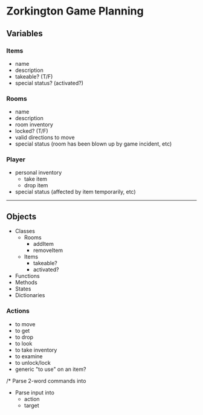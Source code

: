 
# Zorkington Game Planning

## Variables
### Items
* name
* description
* takeable? (T/F)
* special status? (activated?)

### Rooms
* name
* description
* room inventory
* locked? (T/F)
* valid directions to move
* special status (room has been blown up by game incident, etc)

### Player
* personal inventory
    - take item
    - drop item
* special status (affected by item temporarily, etc)

<hr>

## Objects
* Classes
    - Rooms
        - addItem
        - removeItem    
    - Items
        - takeable?
        - activated?
* Functions
* Methods
* States
* Dictionaries

### Actions
* to move
* to get
* to drop
* to look
* to take inventory
* to examine
* to unlock/lock
* generic "to use" on an item?

/* Parse 2-word commands into

* Parse input into
    - action
    - target